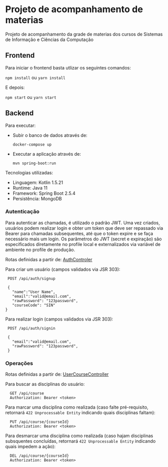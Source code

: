 # Projeto de acompanhamento de materias

Projeto de acompanhamento da grade de materias dos cursos de Sistemas de Informação e Ciências da Computação

## Frontend

Para iniciar o frontend basta utlizar os seguintes comandos:

`npm install` ou `yarn install`

E depois:

`npm start` ou `yarn start`

## Backend

Para executar:

- Subir o banco de dados através de:  
  ```
  docker-compose up
  ```
- Executar a aplicação através de:
   ```
  mvn spring-boot:run
    ```

Tecnologias utilizadas: 

- Linguagem: Kotlin 1.5.21
- Runtime: Java 11
- Framework: Spring Boot 2.5.4
- Persistência: MongoDB

### Autenticação

Para autenticar as chamadas, é utilizado o padrão JWT. Uma vez criados, usuários podem realizar login e obter um token que
deve ser repassado via Bearer para chamadas subsequentes, até que o token expire e se faça necessário mais um login.
Os parâmetros do JWT (secret e expiração) são especificados diretamente no profile local e externalizados via variável de ambiente 
no profile de produção.

Rotas definidas a partir de: [AuthControler](src/main/kotlin/controller/AuthControler.kt)

Para criar um usuário (campos validados via JSR 303):

 ```
  POST /api/auth/signup
  
  {
    "name":"User Name",
    "email":"valid@email.com",
    "rawPassword": "123password",
    "courseCode": "SIN"
}
  ```

Para realizar login (campos validados via JSR 303):

 ```
  POST /api/auth/signin

  {
    "email":"valid@email.com",
    "rawPassword": "123password",
  }
  ```

### Operações

Rotas definidas a partir de: [UserCourseController](src/main/kotlin/controller/UserCourseController.kt)

Para buscar as disciplinas do usuário:

```
  GET /api/course
  Authorization: Bearer <token>
```
Para marcar uma disciplina como realizada (caso falte pré-requisito, retornará `422 Unprocessable Entity` indicando quais disciplinas faltam): 

```
  PUT /api/course/{courseId}
  Authorization: Bearer <token>
```
Para desmarcar uma disciplina como realizada (caso hajam disciplinas subsquentes concluídas, retornará `422 Unprocessable Entity` indicando quais impedem a ação):

```
  DEL /api/course/{courseId}
  Authorization: Bearer <token>
```

